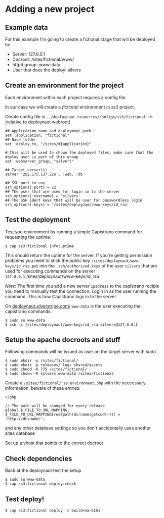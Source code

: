 # Adding a new project

## Example data

For this example I'm going to create a fictional stage that will be deployed to:

- Server: 127.0.0.1
- Docroot: /sites/fictional/www/
- httpd group: www-data
- User that does the deploy: silvers

## Create an environment for the project

Each environment within each project requires a config file.

In our case we will create a *fictional* environment in *ss3* project.

Create config file in `../deploynaut-resources/configs/ss3/fictional.rb` (relative to deploynaut webroot)

	## Application name and deployment path
	set :application, "fictional"
	## Base folder 
	set :deploy_to, "/sites/#{application}"

	# This will be used to chown the deployed files, make sure that the deploy user is part of this group
	set :webserver_group, "silvers"

	## Target server(s)
	server '202.175.137.226', :web, :db

	## SSH port to use
	ssh_options[:port] = 22
	## The user that are used for login in to the server
	ssh_options[:username] = 'silvers'
	## The SSH ident keys that will be user for passwordless login
	ssh_options[:keys] = '/sites/deploynaut/www-keys/id_rsa'

## Test the deployment

Test you environment by running a simple Capistrano command for requesting the uptime:

	$ cap ss3:fictional info:uptime

This should return the uptime for the server. If you're getting permission problems you need to stick the public key `/sites/deploynaut/www-keys/id_rsa.pub` into the `.ssh/authorized_keys` of the user `silvers` that are used for executing commands on the server `127.0.0.1`./sites/deploynaut/www-keys/id_rsa

_Note:_ The first time you add a new server `ipadress` to the capistrano recipie you need to manually test the connection. Login in as the user running the command. This is how Capistrano logs in to the server.

On [deploynaut.silverstripe.com/](http://deploynaut.silverstripe.com/) `www-data` is the user executing the capistrano commands.

	$ sudo su www-data 
	$ ssh -i /sites/deploynaut/www-keys/id_rsa silvers@127.0.0.1

## Setup the apache docroots and stuff

Following commands will be issued as user on the target server with sudo

	$ sudo mkdir -p /sites/fictional/
	$ sudo mkdir -p releases/ logs shared/assets
	$ sudo chmod -R 775 /sites/fictional/
	$ sudo chown -R silvers:www-data /sites/fictional


Create a `/sites/fictional/_ss_environment.php` with the neccessary information, beware of these entries:

	<?php

	// The path will be changed for every release
	global $_FILE_TO_URL_MAPPING;
	$_FILE_TO_URL_MAPPING[realpath(dirname(getcwd()))] = 'http://dnsname/';

and any other database settings so you don't accidentally uses another sites database

Set up a vhost that points to the correct docroot

## Check dependencies

Back at the deploynaut test the setup

	$ sudo su www-data
	$ cap ss3:fictional deploy:check

## Test deploy!

	$ cap ss3:fictional deploy -s build=aa-b161




